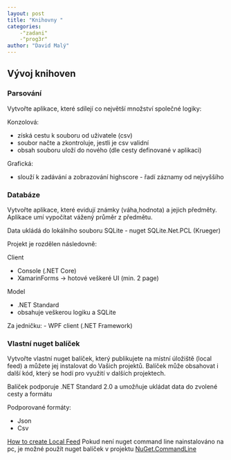 ```yaml
---
layout: post
title: "Knihovny "
categories:
    -"zadani"
    -"prog3r"
author: "David Malý"
--- 
```



## Vývoj knihoven

### Parsování


Vytvořte aplikace, které sdílejí co největší množství společné logiky:



Konzolová:


- získá cestu k souboru od uživatele (csv)
- soubor načte a zkontroluje, jestli je csv validní
- obsah souboru uloží do nového (dle cesty definované v aplikaci)



Grafická:


- slouží k zadávání a zobrazování highscore - řadí záznamy od nejvyššího


### Databáze


Vytvořte aplikace, které evidují známky (váha,hodnota) a jejich předměty. Aplikace umí vypočítat vážený průměr z předmětu.



Data ukládá do lokálního souboru SQLite - nuget SQLite.Net.PCL (Krueger)



Projekt je rozdělen následovně:



Client


- Console (.NET Core)
- XamarinForms -> hotové veškeré UI (min. 2 page)



Model


- .NET Standard
- obsahuje veškerou logiku a SQLite



Za jedničku: - WPF client (.NET Framework)


### Vlastní nuget balíček


Vytvořte vlastní nuget balíček, který publikujete na místní úložiště (local feed) a můžete jej instalovat do Vašich projektů. Balíček může obsahovat i další kód, který se hodí pro využití v dalších projektech.<br>



Balíček podporuje .NET Standard 2.0 a umožňuje ukládat data do zvolené cesty a formátu<br>



Podporované formáty:<br>


- Json
- Csv

[How to create Local Feed](https://docs.microsoft.com/en-us/nuget/hosting-packages/local-feeds)
Pokud není nuget command line nainstalováno na pc, je možné použít nuget balíček v projektu [NuGet.CommandLine](https://www.nuget.org/packages/NuGet.CommandLine/)